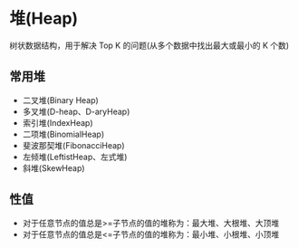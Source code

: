 # 堆(Heap)

树状数据结构，用于解决 Top K 的问题(从多个数据中找出最大或最小的 K 个数)

## 常用堆

- 二叉堆(Binary Heap)
- 多叉堆(D-heap、D-aryHeap)
- 索引堆(IndexHeap)
- 二项堆(BinomialHeap)
- 斐波那契堆(FibonacciHeap)
- 左倾堆(LeftistHeap、左式堆)
- 斜堆(SkewHeap)

## 性值

- 对于任意节点的值总是>=子节点的值的堆称为：最大堆、大根堆、大顶堆
- 对于任意节点的值总是<=子节点的值的堆称为：最小堆、小根堆、小顶堆
